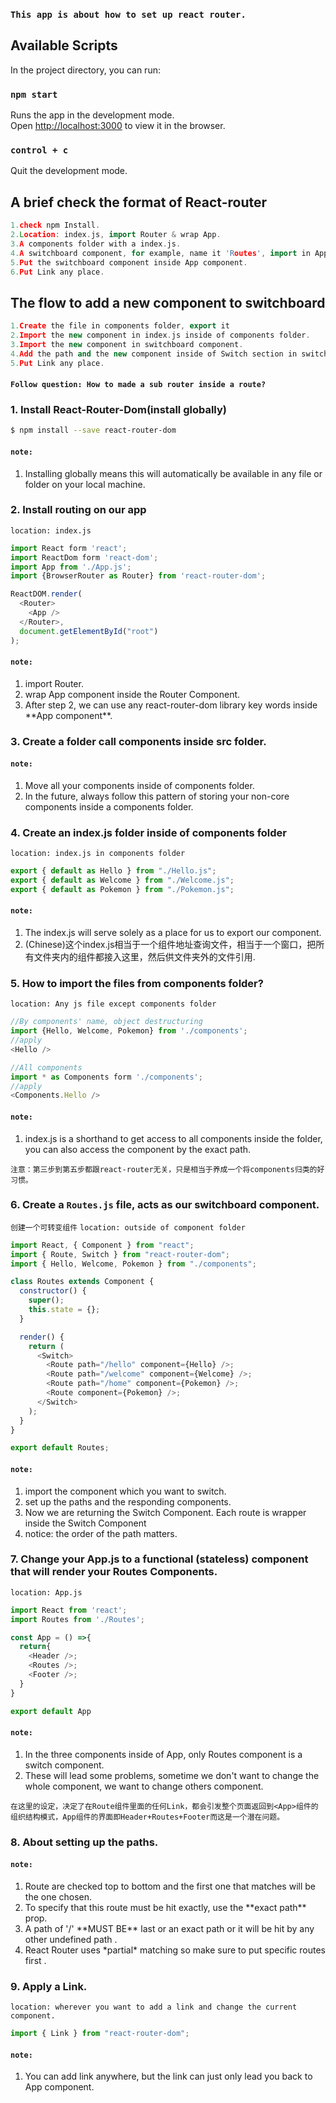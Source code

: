 ### `This app is about how to set up react router.`

## Available Scripts

In the project directory, you can run:

### `npm start`

Runs the app in the development mode.<br>
Open [http://localhost:3000](http://localhost:3000) to view it in the browser.

### `control + c`

Quit the development mode.

## A brief check the format of React-router<br>

```c++
1.check npm Install.
2.Location: index.js, import Router & wrap App.
3.A components folder with a index.js.
4.A switchboard component, for example, name it 'Routes', import in App.js.
5.Put the switchboard component inside App component.
6.Put Link any place.
```

## The flow to add a new component to switchboard<br>

```c++
1.Create the file in components folder, export it
2.Import the new component in index.js inside of components folder.
3.Import the new component in switchboard component.
4.Add the path and the new component inside of Switch section in switchboard component
5.Put Link any place.
```

#### **`Follow question: How to made a sub router inside a route?`**<br>

### 1. Install React-Router-Dom(install globally)

```bash
$ npm install --save react-router-dom
```

#### `note:`

<ol><li>Installing globally means this will automatically be available in any file or folder on your local machine.</li></ol>

### 2. Install routing on our app

`location: index.js`

```js
import React form 'react';
import ReactDom form 'react-dom';
import App from './App.js';
import {BrowserRouter as Router} from 'react-router-dom';

ReactDOM.render(
  <Router>
    <App />
  </Router>,
  document.getElementById("root")
);
```

#### `note:`

<ol>
<li>import Router.</li>
<li>wrap App component inside the Router Component.</li>
<li>After step 2, we can use any react-router-dom library key words inside **App component**.</li>
</ol>

### 3. Create a folder call components inside src folder.

#### `note:`

<ol>
<li>Move all your components inside of components folder.</li>
<li>In the future, always follow this pattern of storing your non-core components inside a components folder.</li>
</ol>

### 4. Create an index.js folder inside of components folder

`location: index.js in components folder`

```js
export { default as Hello } from "./Hello.js";
export { default as Welcome } from "./Welcome.js";
export { default as Pokemon } from "./Pokemon.js";
```

#### `note:`

<ol><li>The index.js will serve solely as a place for us to export our component.</li>
<li>(Chinese)这个index.js相当于一个组件地址查询文件，相当于一个窗口，把所有文件夹内的组件都接入这里，然后供文件夹外的文件引用.</li>
</ol>

### 5. How to import the files from components folder?

`location: Any js file except components folder`

```js
//By components' name, object destructuring
import {Hello, Welcome, Pokemon} from './components';
//apply
<Hello />

//All components
import * as Components form './components';
//apply
<Components.Hello />
```

#### `note:`

<ol><li>index.js is a shorthand to get access to all components inside the folder, you can also access the component by the exact path.</li>
</ol>

`注意：第三步到第五步都跟react-router无关，只是相当于养成一个将components归类的好习惯。`

### 6. Create a `Routes.js` file, acts as our switchboard component.

`创建一个可转变组件`
`location: outside of component folder`

```js
import React, { Component } from "react";
import { Route, Switch } from "react-router-dom";
import { Hello, Welcome, Pokemon } from "./components";

class Routes extends Component {
  constructor() {
    super();
    this.state = {};
  }

  render() {
    return (
      <Switch>
        <Route path="/hello" component={Hello} />;
        <Route path="/welcome" component={Welcome} />;
        <Route path="/home" component={Pokemon} />;
        <Route component={Pokemon} />;
      </Switch>
    );
  }
}

export default Routes;
```

#### `note:`

<ol>
<li>import the component which you want to switch.</li>
<li>set up the paths and the responding components.</li>
<li>Now we are returning the Switch Component. Each route is wrapper inside the Switch Component</li>
<li>notice: the order of the path matters.</li>
</ol>

### 7. Change your App.js to a functional (stateless) component that will render your Routes Components.

`location: App.js`

```js
import React from 'react';
import Routes from './Routes';

const App = () =>{
  return{
    <Header />;
    <Routes />;
    <Footer />;
  }
}

export default App
```

#### `note:`

<ol>
<li>In the three components inside of App, only Routes component is a switch component.</li>
<li>These will lead some problems, sometime we don't want to change the whole component, we want to change others component.</li>
</ol>

`在这里的设定，决定了在Route组件里面的任何Link，都会引发整个页面返回到<App>组件的组织结构模式，App组件的界面即Header+Routes+Footer而这是一个潜在问题。`

### 8. About setting up the paths.

#### `note:`

<ol>
<li>Route are checked top to bottom and the first one that matches will be the one chosen.</li>
<li>To specify that this route must be hit exactly, use the **exact path** prop.</li>
<li>A path of  '/'  **MUST BE** last or an exact path or it will be hit by any other undefined path .</li>
<li>React Router uses *partial* matching so make sure to put specific routes first .</li>
</ol>

### 9. Apply a Link.

`location: wherever you want to add a link and change the current component.`

```js
import { Link } from "react-router-dom";
```

#### `note:`

<ol>
<li>You can add link anywhere, but the link can just only lead you back to App component.</li>
</ol>
